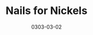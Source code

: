 ---
category: other
date: 0303-03-02
description: Photos and tutorials for fun & nerdy DIY nail art
disabled: false
img: nails_for_nickels.png
layout: default
link: http://nailsfornickels.com
project-date: October 2012
title: Nails for Nickels
---